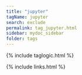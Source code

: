 ```yaml
---
title: "jupyter"
tagName: jupyter
search: exclude
permalink: tag_jupyter.html
sidebar: mydoc_sidebar
folder: tags
---
```

{% include taglogic.html %}

{% include links.html %}
